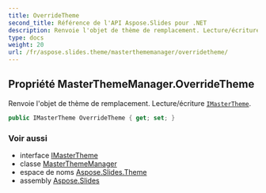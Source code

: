 ```yaml
---
title: OverrideTheme
second_title: Référence de l'API Aspose.Slides pour .NET
description: Renvoie l'objet de thème de remplacement. Lecture/écriture IMasterThemeaspose.slides.theme/imastertheme.
type: docs
weight: 20
url: /fr/aspose.slides.theme/masterthememanager/overridetheme/
---
```


## Propriété MasterThemeManager.OverrideTheme

Renvoie l'objet de thème de remplacement. Lecture/écriture [`IMasterTheme`](../../imastertheme).

```csharp
public IMasterTheme OverrideTheme { get; set; }
```

### Voir aussi

* interface [IMasterTheme](../../imastertheme)
* classe [MasterThemeManager](../../masterthememanager)
* espace de noms [Aspose.Slides.Theme](../../masterthememanager)
* assembly [Aspose.Slides](../../../)

<!-- NE PAS MODIFIER : généré par xmldocmd pour Aspose.Slides.dll -->